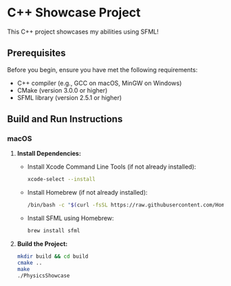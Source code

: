 # C++ Showcase Project

This C++ project showcases my abilities using SFML!

## Prerequisites

Before you begin, ensure you have met the following requirements:

- C++ compiler (e.g., GCC on macOS, MinGW on Windows)
- CMake (version 3.0.0 or higher)
- SFML library (version 2.5.1 or higher)

## Build and Run Instructions

### macOS

1. **Install Dependencies:**
   - Install Xcode Command Line Tools (if not already installed):
     ```bash
     xcode-select --install
     ```

   - Install Homebrew (if not already installed):
     ```bash
     /bin/bash -c "$(curl -fsSL https://raw.githubusercontent.com/Homebrew/install/HEAD/install.sh)"
     ```

   - Install SFML using Homebrew:
     ```bash
     brew install sfml
     ```

2. **Build the Project:**
   ```bash
   mkdir build && cd build
   cmake ..
   make
   ./PhysicsShowcase
